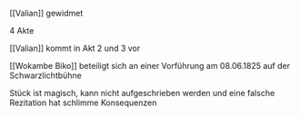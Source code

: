 [[Valian]] gewidmet

4 Akte

[[Valian]] kommt in Akt 2 und 3 vor

[[Wokambe Biko]] beteiligt sich an einer Vorführung am 08.06.1825 auf der Schwarzlichtbühne

Stück ist magisch, kann nicht aufgeschrieben werden und eine falsche Rezitation hat schlimme Konsequenzen